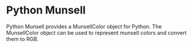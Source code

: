 # Python Munsell

Python Munsell provides a MunsellColor object for Python.  The MunsellColor
object can be used to represent munsell colors and convert them to RGB.
